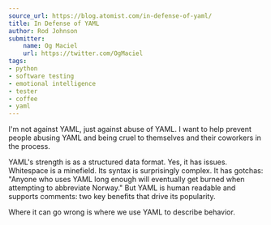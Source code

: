 ```yaml
---
source_url: https://blog.atomist.com/in-defense-of-yaml/
title: In Defense of YAML
author: Rod Johnson
submitter:
    name: Og Maciel
    url: https://twitter.com/OgMaciel
tags:
- python
- software testing
- emotional intelligence
- tester
- coffee
- yaml
---
```


I\'m not against YAML, just against abuse of YAML. I want to help prevent people abusing YAML and being cruel to themselves and their coworkers in the process.

YAML\'s strength is as a structured data format. Yes, it has issues. Whitespace is a minefield. Its syntax is surprisingly complex. It has gotchas: \"Anyone who uses YAML long enough will eventually get burned when attempting to abbreviate Norway.\" But YAML is human readable and supports comments: two key benefits that drive its popularity.

Where it can go wrong is where we use YAML to describe behavior.
